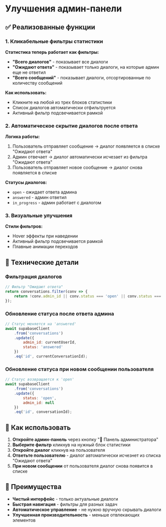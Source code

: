 # Улучшения админ-панели

## ✅ Реализованные функции

### 1. Кликабельные фильтры статистики

**Статистика теперь работает как фильтры:**
- **"Всего диалогов"** - показывает все диалоги
- **"Ожидают ответа"** - показывает только диалоги, на которые админ еще не ответил
- **"Всего сообщений"** - показывает диалоги, отсортированные по количеству сообщений

**Как использовать:**
- Кликните на любой из трех блоков статистики
- Список диалогов автоматически отфильтруется
- Активный фильтр подсвечивается рамкой

### 2. Автоматическое скрытие диалогов после ответа

**Логика работы:**
1. Пользователь отправляет сообщение → диалог появляется в списке "Ожидают ответа"
2. Админ отвечает → диалог автоматически исчезает из фильтра "Ожидают ответа"
3. Пользователь отправляет новое сообщение → диалог снова появляется в списке

**Статусы диалогов:**
- `open` - ожидает ответа админа
- `answered` - админ ответил
- `in_progress` - админ работает с диалогом

### 3. Визуальные улучшения

**Стили фильтров:**
- Hover эффекты при наведении
- Активный фильтр подсвечивается рамкой
- Плавные анимации переходов

## 🔧 Технические детали

### Фильтрация диалогов
```javascript
// Фильтр "Ожидают ответа"
return conversations.filter(conv => {
    return !conv.admin_id || conv.status === 'open' || conv.status === 'in_progress';
});
```

### Обновление статуса после ответа админа
```javascript
// Статус меняется на 'answered'
await supabaseClient
    .from('conversations')
    .update({ 
        admin_id: currentUserId, 
        status: 'answered' 
    })
    .eq('id', currentConversationId);
```

### Обновление статуса при новом сообщении пользователя
```javascript
// Статус возвращается к 'open'
await supabaseClient
    .from('conversations')
    .update({ 
        status: 'open',
        admin_id: null 
    })
    .eq('id', conversationId);
```

## 📱 Как использовать

1. **Откройте админ-панель** через кнопку "👤 Панель администратора"
2. **Выберите фильтр** кликнув на нужный блок статистики
3. **Откройте диалог** кликнув на пользователя
4. **Ответьте пользователю** - диалог автоматически исчезнет из списка "Ожидают ответа"
5. **При новом сообщении** от пользователя диалог снова появится в списке

## 🎯 Преимущества

- **Чистый интерфейс** - только актуальные диалоги
- **Быстрая навигация** - фильтры для разных задач
- **Автоматическое управление** - не нужно вручную скрывать диалоги
- **Улучшенная производительность** - меньше отвлекающих элементов
